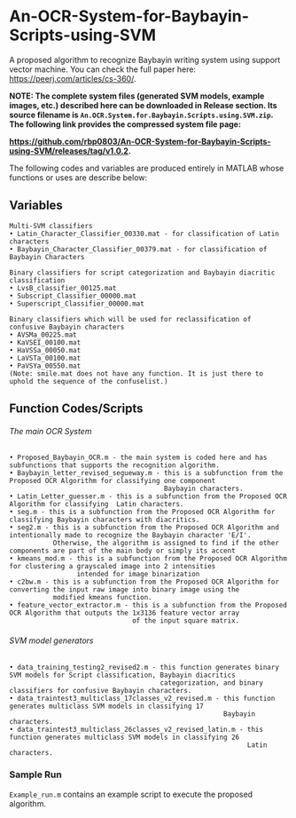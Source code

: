 # An-OCR-System-for-Baybayin-Scripts-using-SVM
A proposed algorithm to recognize Baybayin writing system using support vector machine. You can check the full paper here: https://peerj.com/articles/cs-360/.

<b> NOTE: The complete system files (generated SVM models, example images, etc.) described here can be downloaded in Release section. Its source filename is `An.OCR.System.for.Baybayin.Scripts.using.SVM.zip`. The following link provides the compressed system file page:
  
https://github.com/rbp0803/An-OCR-System-for-Baybayin-Scripts-using-SVM/releases/tag/v1.0.2.
</b>

The following codes and variables are produced entirely in MATLAB whose functions or uses are describe below:

## Variables

```
Multi-SVM classifiers
• Latin_Character_Classifier_00330.mat - for classification of Latin characters
• Baybayin_Character_Classifier_00379.mat - for classification of Baybayin Characters
```
```
Binary classifiers for script categorization and Baybayin diacritic classification
• LvsB_classifier_00125.mat
• Subscript_Classifier_00000.mat
• Superscript_Classifier_00000.mat
```

```
Binary classifiers which will be used for reclassification of confusive Baybayin characters
• AVSMa_00225.mat
• KaVSEI_00100.mat
• HaVSSa_00050.mat
• LaVSTa_00100.mat
• PaVSYa_00550.mat
(Note: smile.mat does not have any function. It is just there to uphold the sequence of the confuselist.) 
```
## Function Codes/Scripts
###### The main OCR System
```
• Proposed_Baybayin_OCR.m - the main system is coded here and has subfunctions that supports the recognition algorithm. 
• Baybayin_letter_revised_segueway.m - this is a subfunction from the Proposed OCR Algorithm for classifying one component 
                                       Baybayin characters.
• Latin_Letter_guesser.m - this is a subfunction from the Proposed OCR Algorithm for classifying  Latin characters.
• seg.m - this is a subfunction from the Proposed OCR Algorithm for classifying Baybayin characters with diacritics.
• seg2.m - this is a subfunction from the Proposed OCR Algorithm and intentionally made to recognize the Baybayin character 'E/I'. 
           Otherwise, the algorithm is assigned to find if the other components are part of the main body or simply its accent
• kmeans_mod.m - this is a subfunction from the Proposed OCR Algorithm for clustering a grayscaled image into 2 intensities 
                 intended for image binarization
• c2bw.m - this is a subfunction from the Proposed OCR Algorithm for converting the input raw image into binary image using the 
           modified kmeans function.
• feature_vector_extractor.m - this is a subfunction from the Proposed OCR Algorithm that outputs the 1x3136 feature vector array 
                               of the input square matrix.
```           
###### SVM model generators
```
• data_training_testing2_revised2.m - this function generates binary SVM models for Script classification, Baybayin diacritics 
                                      categorization, and binary classifiers for confusive Baybayin characters. 
• data_traintest3_multiclass_17classes_v2_revised.m - this function generates multiclass SVM models in classifying 17 
                                                      Baybayin characters.
• data_traintest3_multiclass_26classes_v2_revised_latin.m - this function generates multiclass SVM models in classifying 26 
                                                            Latin characters.
```
### Sample Run
`Example_run.m` contains an example script to execute the proposed algorithm.
